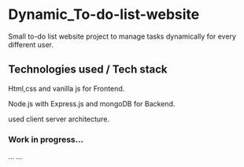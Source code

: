 # Dynamic_To-do-list-website
Small to-do list website project to manage tasks dynamically for every different user.
## Technologies used / Tech stack

Html,css and vanilla js for Frontend.

Node.js with Express.js and mongoDB for Backend.

used client server architecture.
### Work in progress...
...
...

